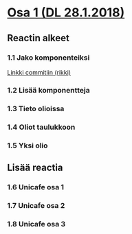 # [Osa 1 (DL 28.1.2018)](https://fullstack-hy.github.io/teht%C3%A4v%C3%A4t/#osa-1)

## Reactin alkeet

### 1.1 Jako komponenteiksi
[Linkki commitiin (rikki)]()
### 1.2 Lisää komponentteja

### 1.3 Tieto olioissa

### 1.4 Oliot taulukkoon

### 1.5 Yksi olio

## Lisää reactia

### 1.6 Unicafe osa 1

### 1.7 Unicafe osa 2

### 1.8 Unicafe osa 3
